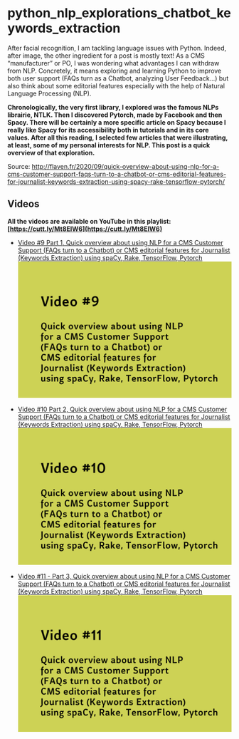 # python_nlp_explorations_chatbot_keywords_extraction

After facial recognition, I am tackling language issues with Python. Indeed, after image, the other ingredient for a post is mostly text! As a CMS “manufacturer” or PO, I was wondering what advantages I can withdraw from NLP. Concretely, it means exploring and learning Python to improve both user support (FAQs turn as a Chatbot, analyzing User Feedback…) but also think about some editorial features especially with the help of Natural Language Processing (NLP).


**Chronologically, the very first library, I explored was the famous NLPs librairie, NTLK. Then I discovered Pytorch, made by Facebook and then Spacy. There will be certainly a more specific article on Spacy because I really like Spacy for its accessibility both in tutorials and in its core values. After all this reading, I selected few articles that were illustrating, at least, some of my personal interests for NLP. This post is a quick overview of that exploration.**


Source: <a href="http://flaven.fr/2020/09/quick-overview-about-using-nlp-for-a-cms-customer-support-faqs-turn-to-a-chatbot-or-cms-editorial-features-for-journalist-keywords-extraction-using-spacy-rake-tensorflow-pytorch/" target="_blank">http://flaven.fr/2020/09/quick-overview-about-using-nlp-for-a-cms-customer-support-faqs-turn-to-a-chatbot-or-cms-editorial-features-for-journalist-keywords-extraction-using-spacy-rake-tensorflow-pytorch/</a>


## Videos

**All the videos are available on YouTube in this playlist: [https://cutt.ly/Mt8EIW6](https://cutt.ly/Mt8EIW6)**

- [Video #9 Part 1, Quick overview about using NLP for a CMS Customer Support (FAQs turn to a Chatbot) or CMS editorial features for Journalist (Keywords Extraction) using spaCy, Rake, TensorFlow, Pytorch](https://www.youtube.com/watch?v=LNqYJzeHhPw)
[![Video #9 Part 1, Quick overview about using NLP for a CMS Customer Support (FAQs turn to a Chatbot) or CMS editorial features for Journalist (Keywords Extraction) using spaCy, Rake, TensorFlow, Pytorch](python_nlp_explorations_chatbot_keywords_extraction_part_1_9.png)](https://www.youtube.com/watch?v=LNqYJzeHhPw)


- [Video #10 Part 2, Quick overview about using NLP for a CMS Customer Support (FAQs turn to a Chatbot) or CMS editorial features for Journalist (Keywords Extraction) using spaCy, Rake, TensorFlow, Pytorch](https://www.youtube.com/watch?v=g1B8kxQrhh0)
[![Video #10 Part 2, Quick overview about using NLP for a CMS Customer Support (FAQs turn to a Chatbot) or CMS editorial features for Journalist (Keywords Extraction) using spaCy, Rake, TensorFlow, Pytorch](python_nlp_explorations_chatbot_keywords_extraction_part_2_10.png)](https://www.youtube.com/watch?v=g1B8kxQrhh0)



- [Video #11 - Part 3, Quick overview about using NLP for a CMS Customer Support (FAQs turn to a Chatbot) or CMS editorial features for Journalist (Keywords Extraction) using spaCy, Rake, TensorFlow, Pytorch](https://www.youtube.com/watch?v=h5RELqZV2AU)
[![Video #11 - Part 3, Quick overview about using NLP for a CMS Customer Support (FAQs turn to a Chatbot) or CMS editorial features for Journalist (Keywords Extraction) using spaCy, Rake, TensorFlow, Pytorch](python_nlp_explorations_chatbot_keywords_extraction_part_3_11.png)](https://www.youtube.com/watch?v=h5RELqZV2AUs)







